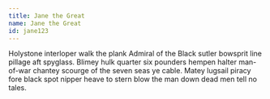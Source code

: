 ```yaml
---
title: Jane the Great
name: Jane the Great
id: jane123
---
```


Holystone interloper walk the plank Admiral of the Black sutler bowsprit line pillage aft spyglass. Blimey hulk quarter six pounders hempen halter man-of-war chantey scourge of the seven seas ye cable. Matey lugsail piracy fore black spot nipper heave to stern blow the man down dead men tell no tales.
